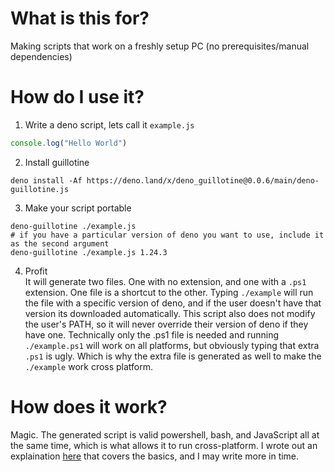 # What is this for?

Making scripts that work on a freshly setup PC (no prerequisites/manual dependencies)

# How do I use it?

1. Write a deno script, lets call it `example.js`<br>
```js
console.log("Hello World")
```

2. Install guillotine<br>
```shell
deno install -Af https://deno.land/x/deno_guillotine@0.0.6/main/deno-guillotine.js
```

3. Make your script portable<br>
```shell
deno-guillotine ./example.js
# if you have a particular version of deno you want to use, include it as the second argument
deno-guillotine ./example.js 1.24.3
```

4. Profit<br>
It will generate two files. One with no extension, and one with a `.ps1` extension. One file is a shortcut to the other. Typing `./example` will run the file with a specific version of deno, and if the user doesn't have that version its downloaded automatically. This script also does not modify the user's PATH, so it will never override their version of deno if they have one. Technically only the .ps1 file is needed and running `./example.ps1` will work on all platforms, but obviously typing that extra `.ps1` is ugly. Which is why the extra file is generated as well to make the `./example` work cross platform.

# How does it work?

Magic. The generated script is valid powershell, bash, and JavaScript all at the same time, which is what allows it to run cross-platform. I wrote out an explaination [here](https://stackoverflow.com/questions/39421131/is-it-possible-to-write-one-script-that-runs-in-bash-shell-and-powershell/67292076#67292076) that covers the basics, and I may write more in time. 